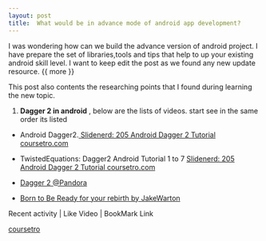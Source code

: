```yaml
---
layout: post
title:	What would be in advance mode of android app development?
---
```


I was wondering how can we build the advance version of android project. I have prepare the set of libraries,tools and tips that help to up your existing android skill level.
I want to keep edit the post as we found any new update resource.
{{ more }}

This post also contents the researching points that I found during learning the new topic.

1. **Dagger 2 in android** , below are the lists of videos. start see in the same order its listed

- Android Dagger2.[ Slidenerd: 205 Android Dagger 2 Tutorial  coursetro.com](https://www.youtube.com/watch?v=SKFB8u0-VA0)

- TwistedEquations: Dagger2 Android Tutorial 1 to 7 [ Slidenerd: 205 Android Dagger 2 Tutorial  coursetro.com](https://www.youtube.com/watch?v=Qwk7ESmaCq0)

- [Dagger 2 @Pandora](https://www.youtube.com/watch?v=wInzJ76uWTQ)

- [Born to Be Ready for your rebirth by JakeWarton](https://www.youtube.com/watch?v=0XHx9jtxIxU)


Recent activity | Like Video | BookMark Link

[coursetro](https://coursetro.com/)
